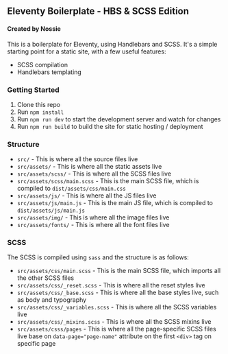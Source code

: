 ## Eleventy Boilerplate - HBS & SCSS Edition
#### Created by Nossie

This is a boilerplate for Eleventy, using Handlebars and SCSS. It's a simple starting point for a static site, with a few useful features:

- SCSS compilation
- Handlebars templating

### Getting Started

1. Clone this repo
2. Run `npm install`
3. Run `npm run dev` to start the development server and watch for changes
4. Run `npm run build` to build the site for static hosting / deployment

### Structure

- `src/` - This is where all the source files live
- `src/assets/` - This is where all the static assets live
- `src/assets/scss/` - This is where all the SCSS files live
- `src/assets/scss/main.scss` - This is the main SCSS file, which is compiled to `dist/assets/css/main.css`
- `src/assets/js/` - This is where all the JS files live
- `src/assets/js/main.js` - This is the main JS file, which is compiled to `dist/assets/js/main.js`
- `src/assets/img/` - This is where all the image files live
- `src/assets/fonts/` - This is where all the font files live

### SCSS

The SCSS is compiled using `sass` and the structure is as follows:

- `src/assets/css/main.scss` - This is the main SCSS file, which imports all the other SCSS files
- `src/assets/css/_reset.scss` - This is where all the reset styles live
- `src/assets/css/_base.scss` - This is where all the base styles live, such as body and typography
- `src/assets/css/_variables.scss` - This is where all the SCSS variables live
- `src/assets/css/_mixins.scss` - This is where all the SCSS mixins live
- `src/assets/csss/pages` - This is where all the page-specific SCSS files live base on `data-page="page-name"` attribute on the first `<div>` tag on specific page
